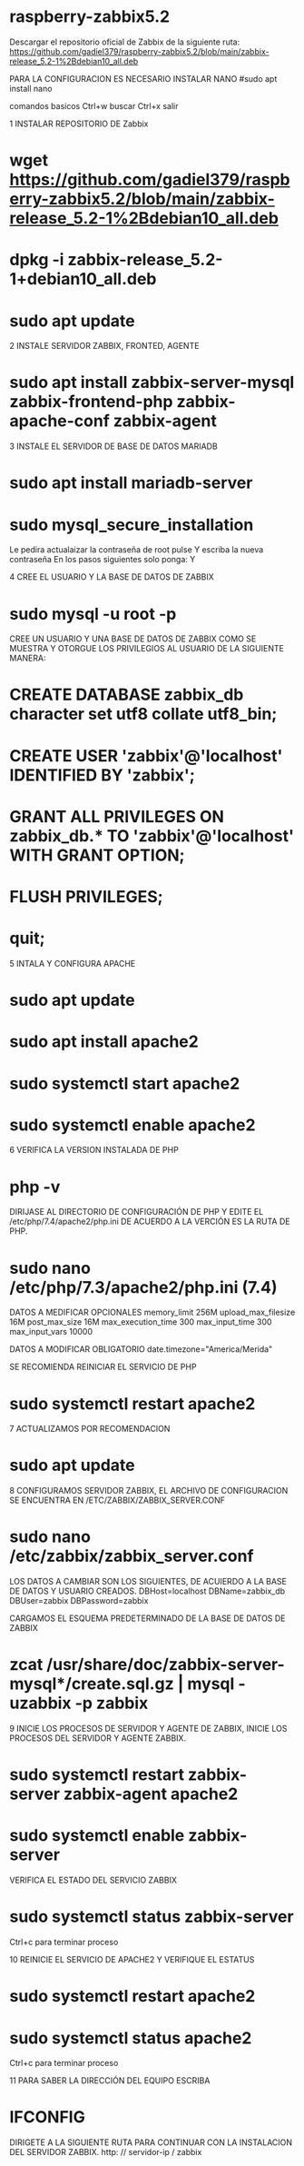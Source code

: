 # raspberry-zabbix5.2

Descargar el repositorio oficial de Zabbix de la siguiente ruta: https://github.com/gadiel379/raspberry-zabbix5.2/blob/main/zabbix-release_5.2-1%2Bdebian10_all.deb
 
 PARA LA CONFIGURACION ES NECESARIO INSTALAR NANO
 #sudo apt install nano
 
 comandos basicos
 Ctrl+w buscar
 Ctrl+x salir
 
 
1 INSTALAR REPOSITORIO DE Zabbix
 # wget https://github.com/gadiel379/raspberry-zabbix5.2/blob/main/zabbix-release_5.2-1%2Bdebian10_all.deb
 # dpkg -i zabbix-release_5.2-1+debian10_all.deb
 # sudo apt update
 
2 INSTALE SERVIDOR ZABBIX, FRONTED, AGENTE
# sudo apt install zabbix-server-mysql zabbix-frontend-php zabbix-apache-conf zabbix-agent

3 INSTALE EL SERVIDOR DE BASE DE DATOS MARIADB
# sudo apt install mariadb-server
# sudo mysql_secure_installation

  Le pedira actualaizar la contraseña de root pulse Y escriba la nueva contraseña
  En los pasos siguientes solo ponga: Y
  
4 CREE EL USUARIO Y LA BASE DE DATOS DE ZABBIX
# sudo mysql -u root -p

CREE UN USUARIO Y UNA BASE DE DATOS DE ZABBIX COMO SE MUESTRA Y OTORGUE LOS PRIVILEGIOS
  AL USUARIO DE LA SIGUIENTE MANERA:
# CREATE DATABASE zabbix_db character set utf8 collate utf8_bin;
# CREATE USER 'zabbix'@'localhost' IDENTIFIED BY 'zabbix';
# GRANT ALL PRIVILEGES ON zabbix_db.* TO 'zabbix'@'localhost' WITH GRANT OPTION;
# FLUSH PRIVILEGES;
# quit;

5 INTALA Y CONFIGURA APACHE
# sudo apt update
# sudo apt install  apache2 
# sudo systemctl start apache2
# sudo systemctl enable apache2

6 VERIFICA LA VERSION INSTALADA DE PHP
# php -v

DIRIJASE AL DIRECTORIO DE CONFIGURACIÓN DE PHP Y EDITE EL /etc/php/7.4/apache2/php.ini 
DE ACUERDO A LA VERCIÓN ES LA RUTA DE PHP.
# sudo nano /etc/php/7.3/apache2/php.ini   (7.4)

DATOS A MEDIFICAR OPCIONALES
memory_limit 256M
upload_max_filesize 16M
post_max_size 16M
max_execution_time 300
max_input_time 300
max_input_vars 10000

DATOS A MODIFICAR OBLIGATORIO
date.timezone="America/Merida"

SE RECOMIENDA REINICIAR EL SERVICIO DE PHP
# sudo systemctl restart apache2

7 ACTUALIZAMOS POR RECOMENDACION
# sudo apt update


8 CONFIGURAMOS SERVIDOR ZABBIX, EL ARCHIVO DE CONFIGURACION SE ENCUENTRA EN /ETC/ZABBIX/ZABBIX_SERVER.CONF
# sudo nano /etc/zabbix/zabbix_server.conf

LOS DATOS A CAMBIAR SON LOS SIGUIENTES, DE ACUIERDO A LA BASE DE DATOS Y USUARIO CREADOS.
DBHost=localhost
DBName=zabbix_db
DBUser=zabbix
DBPassword=zabbix

CARGAMOS EL ESQUEMA PREDETERMINADO DE LA BASE DE DATOS DE ZABBIX
# zcat /usr/share/doc/zabbix-server-mysql*/create.sql.gz | mysql -uzabbix -p zabbix


9 INICIE LOS PROCESOS DE SERVIDOR Y AGENTE DE ZABBIX, INICIE LOS PROCESOS  DEL SERVIDOR  Y AGENTE ZABBIX.
# sudo systemctl restart zabbix-server zabbix-agent apache2
# sudo systemctl enable zabbix-server


VERIFICA EL ESTADO DEL SERVICIO ZABBIX
# sudo systemctl status zabbix-server

Ctrl+c para terminar proceso

10 REINICIE EL SERVICIO DE APACHE2 Y VERIFIQUE EL ESTATUS
# sudo systemctl restart apache2
# sudo systemctl status apache2

Ctrl+c para terminar proceso

11 PARA SABER LA DIRECCIÓN DEL EQUIPO ESCRIBA
# IFCONFIG

DIRIGETE A LA SIGUIENTE RUTA PARA CONTINUAR CON LA INSTALACION DEL SERVIDOR ZABBIX.
http: // servidor-ip / zabbix

